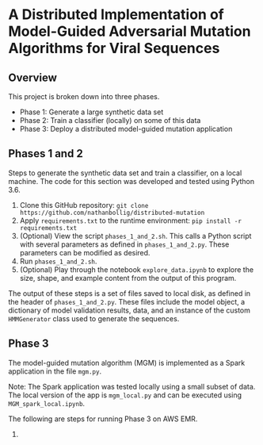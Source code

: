 # A Distributed Implementation of Model-Guided Adversarial Mutation Algorithms for Viral Sequences

## Overview

This project is broken down into three phases.

* Phase 1: Generate a large synthetic data set
* Phase 2: Train a classifier (locally) on some of this
data
* Phase 3: Deploy a distributed model-guided mutation
application


## Phases 1 and 2

Steps to generate the synthetic data set and train a classifier, on a local machine. The code for this section was developed and tested using Python 3.6.

1. Clone this GitHub repository: `git clone https://github.com/nathanbollig/distributed-mutation`
2. Apply `requirements.txt` to the runtime environment: `pip install -r requirements.txt`
3. (Optional) View the script `phases_1_and_2.sh`. This calls a Python script with several parameters as defined in `phases_1_and_2.py`. These parameters can be modified as desired.
4. Run `phases_1_and_2.sh`.
5. (Optional) Play through the notebook `explore_data.ipynb` to explore the size, shape, and example content from the output of this program.

The output of these steps is a set of files saved to local disk, as defined in the header of `phases_1_and_2.py`. These files include the model object, a dictionary of model validation results, data, and an instance of the custom `HMMGenerator` class used to generate the sequences.

## Phase 3

The model-guided mutation algorithm (MGM) is implemented as a Spark application in the file `mgm.py`. 

Note: The Spark application was tested locally using a small subset of data. The local version of the app is `mgm_local.py` and can be executed using `MGM_spark_local.ipynb`.

The following are steps for running Phase 3 on AWS EMR.

1.

